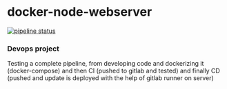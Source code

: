 # docker-node-webserver

[![pipeline status](https://gitlab.com/haakon36/docker-node-webserver/badges/main/pipeline.svg)](https://gitlab.com/haakon36/docker-node-webserver/-/commits/production)

### Devops project

Testing a complete pipeline, from developing code and dockerizing it (docker-compose) and then CI (pushed to gitlab and tested) and finally CD (pushed and update is deployed with the help of gitlab runner on server)
